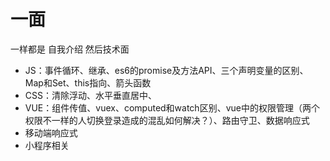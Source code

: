 # 一面
一样都是 自我介绍 然后技术面
+ JS：事件循环、继承、es6的promise及方法API、三个声明变量的区别、Map和Set、this指向、箭头函数
+ CSS：清除浮动、水平垂直居中、
+ VUE：组件传值、vuex、computed和watch区别、vue中的权限管理（两个权限不一样的人切换登录造成的混乱如何解决？）、路由守卫、数据响应式
+ 移动端响应式
+ 小程序相关
